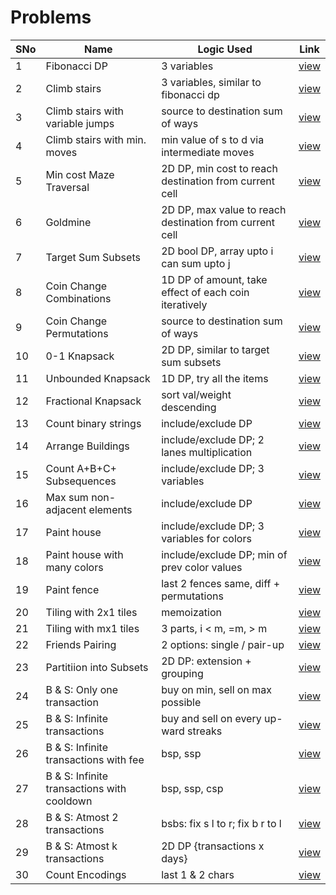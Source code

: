 # Problems

SNo | Name | Logic Used | Link |
----|------|------------|------|
1 | Fibonacci DP | 3 variables | [view](fibonacci_dp.cpp)
2 | Climb stairs | 3 variables, similar to fibonacci dp | [view](climb_stairs.cpp) 
3 | Climb stairs with variable jumps | source to destination sum of ways | [view](climb_stairs_variable_jumps.cpp) 
4 | Climb stairs with min. moves | min value of s to d via intermediate moves | [view](climb_stairs_min_moves.cpp)
5 | Min cost Maze Traversal | 2D DP, min cost to reach destination from current cell | [view](min_cost_maze_traversal.cpp)
6 | Goldmine | 2D DP, max value to reach destination from current cell | [view](goldmine.cpp) 
7 | Target Sum Subsets | 2D bool DP, array upto i can sum upto j | [view](target_sum_subsets.cpp)
8 | Coin Change Combinations | 1D DP of amount, take effect of each coin iteratively | [view](coin_change_combinations.cpp)
9 | Coin Change Permutations | source to destination sum of ways | [view](coin_change_permutations.cpp)
10 | 0-1 Knapsack | 2D DP, similar to target sum subsets | [view](zeroOne_knapsack.cpp)
11 | Unbounded Knapsack | 1D DP, try all the items | [view](unbounded_knapsack.cpp)
12 | Fractional Knapsack | sort val/weight descending | [view](fractional_knapsack.cpp)
13 | Count binary strings | include/exclude DP | [view](count_binary_strings.cpp)
14 | Arrange Buildings | include/exclude DP; 2 lanes multiplication | [view](arrange_buildings.cpp)
15 | Count A+B+C+ Subsequences | include/exclude DP; 3 variables | [view](count_abc_subsequences.cpp)
16 | Max sum non-adjacent elements | include/exclude DP | [view](max_sum_non_adjacent.cpp)
17 | Paint house | include/exclude DP; 3 variables for colors | [view](paint_house.cpp)
18 | Paint house with many colors | include/exclude DP; min of prev color values | [view](paint_house_many_colors.cpp)
19 | Paint fence | last 2 fences same, diff + permutations | [view](paint_fence.cpp)
20 | Tiling with 2x1 tiles | memoization | [view](tiling_2x1.cpp)
21 | Tiling with mx1 tiles | 3 parts, i < m, =m, > m | [view](tiling_mx1.cpp)
22 | Friends Pairing | 2 options: single / pair-up | [view](friend_pairing)
23 | Partitiion into Subsets | 2D DP: extension + grouping | [view](partition_into_subsets.cpp)
24 | B & S: Only one transaction | buy on min, sell on max possible | [view](buy_sell_stock_one_transaction.cpp)
25 | B & S: Infinite transactions | buy and sell on every up-ward streaks | [view](buy_sell_stock_inf_transactions.cpp)
26 | B & S: Infinite transactions with fee | bsp, ssp | [view](buy_sell_stock_transaction_fee.cpp)
27 | B & S: Infinite transactions with cooldown | bsp, ssp, csp | [view](buy_sell_stock_cooldown.cpp)
28 | B & S: Atmost 2 transactions | bsbs: fix s l to r; fix b r to l | [view](buy_sell_stock_two_transactions.cpp)
29 | B & S: Atmost k transactions | 2D DP {transactions x days} | [view](buy_sell_stock_k_transactions.cpp)
30 | Count Encodings | last 1 & 2 chars | [view](count_encodings.cpp)